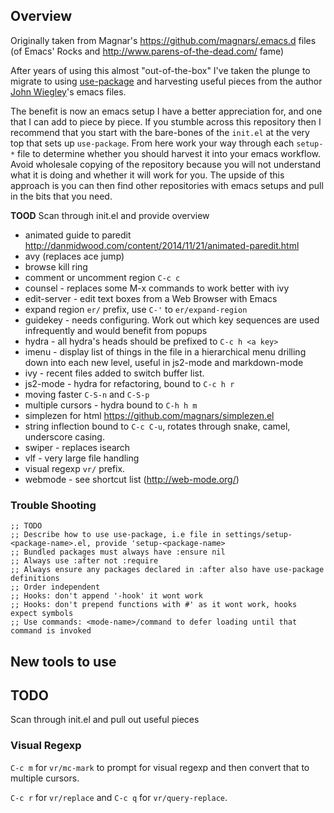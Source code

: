 ## Overview ##

Originally taken from Magnar's https://github.com/magnars/.emacs.d files (of
Emacs' Rocks and http://www.parens-of-the-dead.com/ fame)

After years of using this almost "out-of-the-box" I've taken the plunge to
migrate to using [use-package](https://github.com/jwiegley/use-package) and
harvesting useful pieces from the
author
[John Wiegley](https://github.com/jwiegley/dot-emacs/blob/master/init.el)'s
emacs files.

The benefit is now an emacs setup I have a better appreciation for, and one that
I can add to piece by piece. If you stumble across this repository then I
recommend that you start with the bare-bones of the `init.el` at the very top
that sets up `use-package`. From here work your way through each
`setup-*` file to determine whether you should harvest it into your emacs
workflow. Avoid wholesale copying of the repository because you will not
understand what it is doing and whether it will work for you. The upside of this
approach is you can then find other repositories with emacs setups and pull in
the bits that you need.

**TOOD** Scan through init.el and provide overview

* animated guide to paredit http://danmidwood.com/content/2014/11/21/animated-paredit.html
* avy (replaces ace jump)
* browse kill ring
* comment or uncomment region `C-c c`
* counsel - replaces some M-x commands to work better with ivy
* edit-server - edit text boxes from a Web Browser with Emacs
* expand region `er/` prefix, use `C-'` to `er/expand-region`
* guidekey - needs configuring. Work out which key sequences are used infrequently and would benefit from popups
* hydra - all hydra's heads should be prefixed to `C-c h <a key>`
* imenu - display list of things in the file in a hierarchical menu drilling down into each new level, useful in js2-mode and markdown-mode
* ivy - recent files added to switch buffer list.
* js2-mode - hydra for refactoring, bound to `C-c h r`
* moving faster `C-S-n` and `C-S-p`
* multiple cursors - hydra bound to `C-h h m`
* simplezen for html https://github.com/magnars/simplezen.el
* string inflection bound to `C-c C-u`, rotates through snake, camel, underscore casing.
* swiper - replaces isearch
* vlf - very large file handling
* visual regexp `vr/` prefix.
* webmode - see shortcut list (http://web-mode.org/)


### Trouble Shooting ###

```
;; TODO
;; Describe how to use use-package, i.e file in settings/setup-<package-name>.el, provide 'setup-<package-name>
;; Bundled packages must always have :ensure nil
;; Always use :after not :require
;; Always ensure any packages declared in :after also have use-package definitions
;; Order independent
;; Hooks: don't append '-hook' it wont work
;; Hooks: don't prepend functions with #' as it wont work, hooks expect symbols
;; Use commands: <mode-name>/command to defer loading until that command is invoked
```

## New tools to use ##

## TODO ##

Scan through init.el and pull out useful pieces

### Visual Regexp ###

`C-c m` for `vr/mc-mark` to prompt for visual regexp and then convert that to
multiple cursors.

`C-c r` for `vr/replace` and `C-c q` for `vr/query-replace`.
